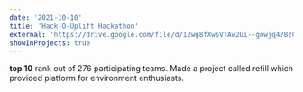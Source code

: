 ```yaml
---
date: '2021-10-10'
title: 'Hack-O-Uplift Hackathon'
external: 'https://drive.google.com/file/d/12wg8fXwsVTAw2Ui--gowjq478zCqjSY4/view'
showInProjects: true
---
```


**top 10** rank out of 276 participating teams. Made a project called refill which provided platform for environment enthusiasts.

